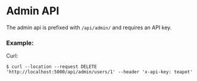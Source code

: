 # Admin API

The admin api is prefixed with `/api/admin/` and requires an API key.

### Example:

Curl:
```shell script
$ curl --location --request DELETE 'http://localhost:5000/api/admin/users/1' --header 'x-api-key: teapot'
```
